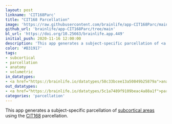 ```yaml
---
layout: post
linkname: 'CIT168Parc'
title: "CIT168 Parcellation"
image: 'https://raw.githubusercontent.com/brainlife/app-CIT168Parc/main/birdface.gif'
github_url: 'brainlife/app-CIT168Parc/tree/main'
bl_url: 'https://doi.org/10.25663/brainlife.app.449'
initial_push: 2020-11-16 12:00:00
description: 'This app generates a subject-specific parcellation of <a href="https://github.com/brainlife/app-CIT168Parc/tree/main#segmented-strucures">subcortical areas</a> using the <a href="https://doi.org/10.1038/sdata.2018.63">CIT168</a> parcellation.'
color: '#B31917'
tags:
- subcortical
- parcellation
- anatomy
- volumetric
in_datatypes:
- <a href="https://brainlife.io/datatypes/58c33bcee13a50849b25879a">anat-t1 [<b>not</b> brain extracted]</a>
out_datatypes:
- <a href="https://brainlife.io/datatypes/5c1a7489f9109beac4a88a1f">parcellation-volume</a>
categories: 'parcellation'
---
```


This app generates a subject-specific parcellation of <a href="https://github.com/brainlife/app-CIT168Parc/tree/main#segmented-strucures">subcortical areas</a> using the <a href="https://doi.org/10.1038/sdata.2018.63">CIT168</a> parcellation.